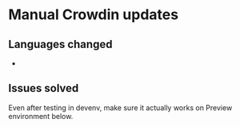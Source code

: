 # Manual Crowdin updates

<!-- Maintainer use only - Manually update strings from Crowdin -->

## Languages changed

*

<!-- lang-country codes go here -->
<!-- + means addition, - means removal, = means modification -->

## Issues solved

Even after testing in devenv, make sure it actually works on Preview environment below.
